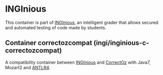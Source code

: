 INGInious
=========

This container is part of [INGInious](https://github.com/UCL-INGI/INGInious), an intelligent grader that allows secured and automated testing of code made by students.

Container correctozcompat (ingi/inginious-c-correctozcompat)
--------------------------------------------------------

A compatibility container between [INGInious](https://github.com/UCL-INGI/INGInious) and [CorrectOz](https://bitbucket.org/paquota/correctoz/) with Java7, Mozart2 and [ANTLR4](http://www.antlr.org/).
